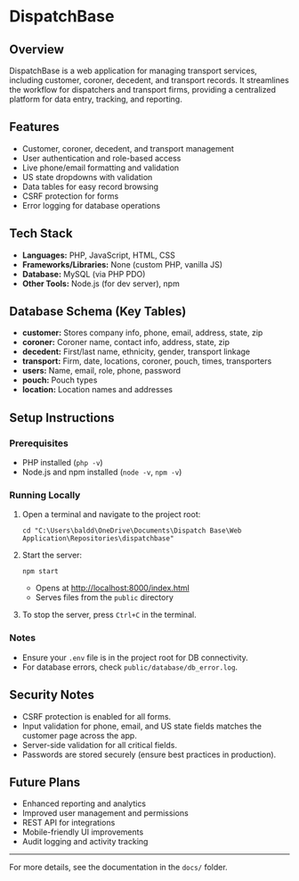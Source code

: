 # DispatchBase

## Overview
DispatchBase is a web application for managing transport services, including customer, coroner, decedent, and transport records. It streamlines the workflow for dispatchers and transport firms, providing a centralized platform for data entry, tracking, and reporting.

## Features
- Customer, coroner, decedent, and transport management
- User authentication and role-based access
- Live phone/email formatting and validation
- US state dropdowns with validation
- Data tables for easy record browsing
- CSRF protection for forms
- Error logging for database operations

## Tech Stack
- **Languages:** PHP, JavaScript, HTML, CSS
- **Frameworks/Libraries:** None (custom PHP, vanilla JS)
- **Database:** MySQL (via PHP PDO)
- **Other Tools:** Node.js (for dev server), npm

## Database Schema (Key Tables)
- **customer:** Stores company info, phone, email, address, state, zip
- **coroner:** Coroner name, contact info, address, state, zip
- **decedent:** First/last name, ethnicity, gender, transport linkage
- **transport:** Firm, date, locations, coroner, pouch, times, transporters
- **users:** Name, email, role, phone, password
- **pouch:** Pouch types
- **location:** Location names and addresses

## Setup Instructions
### Prerequisites
- PHP installed (`php -v`)
- Node.js and npm installed (`node -v`, `npm -v`)

### Running Locally
1. Open a terminal and navigate to the project root:
   ```
   cd "C:\Users\baldd\OneDrive\Documents\Dispatch Base\Web Application\Repositories\dispatchbase"
   ```
2. Start the server:
   ```
   npm start
   ```
   - Opens at [http://localhost:8000/index.html](http://localhost:8000/index.html)
   - Serves files from the `public` directory

3. To stop the server, press `Ctrl+C` in the terminal.

### Notes
- Ensure your `.env` file is in the project root for DB connectivity.
- For database errors, check `public/database/db_error.log`.

## Security Notes
- CSRF protection is enabled for all forms.
- Input validation for phone, email, and US state fields matches the customer page across the app.
- Server-side validation for all critical fields.
- Passwords are stored securely (ensure best practices in production).

## Future Plans
- Enhanced reporting and analytics
- Improved user management and permissions
- REST API for integrations
- Mobile-friendly UI improvements
- Audit logging and activity tracking

---

For more details, see the documentation in the `docs/` folder.
